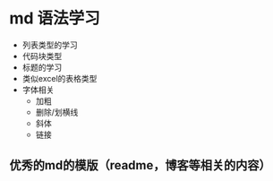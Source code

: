# md 语法学习
+ 列表类型的学习
+ 代码块类型 
+ 标题的学习
+ 类似excel的表格类型
+ 字体相关
  + 加粗
  + 删除/划横线
  + 斜体
  + 链接





## 优秀的md的模版（readme，博客等相关的内容）

